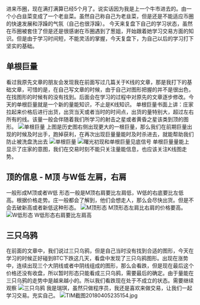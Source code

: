 进来币圈，现在满打满算已经5个月了。说实话因为我是上一个牛市进去的。由一个小白韭菜变成了一个老韭菜。虽然自己称自己为老韭菜，但是还是不能适应币圈的快速发展和浮躁的气氛（自己也很浮躁）。
今天来复盘下自己的学习状态，虽然在币圈被套住了但是还是很感谢在币圈遇到了葱姐，开始跟着她学习交易方面的知识。但是由于学习时间短，不能灵活的掌握，今天复盘下，为自己以后的学习打下坚实的基础。
## 单根巨量
   看过我原先文章的朋友会发现我在前面写过几篇关于K线的文章，那是我打下的基础文章，可惜的是，在自己写文章的时候，由于自己对图形把握的并不是很出色，在找图形的时候有的没有找到。后面会在学习的过程中对原先的文章逐步修改。今天的单根巨量就是一个新的量能知识，不止是K线知识。
   单根巨量书面上讲：庄家拉起来价格后进行出货，出货当天或者当时的时间点，出货的量特别大，超过左右所有的线。该量一般会伴随着我们所学习的射击之星或者黄昏之星该类到顶的图形。
![单根巨量](https://upload-images.jianshu.io/upload_images/4237685-d272a6516b74ba32.png?imageMogr2/auto-orient/strip%7CimageView2/2/w/1240)
上图是历史图右侧出现更大的一根巨量，那么我们在前期巨量出现的时候及时出手，跑掉获利，在再次出现巨量量能时及时杀进去，就能帮助我们防止被洗盘洗出去
![单根巨量](https://upload-images.jianshu.io/upload_images/4237685-43c8328a28d2697c.png?imageMogr2/auto-orient/strip%7CimageView2/2/w/1240)
![曙光初现和单根巨量见底信号](https://upload-images.jianshu.io/upload_images/4237685-61d7fe5e08e0f8dc.png?imageMogr2/auto-orient/strip%7CimageView2/2/w/1240)
  单根巨量量能上显示了庄家的意图，我们在交易时刻不能只关注量能信息，也应该关注K线图走势。
## 顶的信息 - M顶 与W低 左肩，右肩
   一般形成M顶或者W低 形态一般是M顶右肩要比左肩低，W低的右底要比左低高。根据价格走势。庄一般都会了解到，他们会想走人，那么会尽快出货。但是不会去破新高或者新低这种形态。
![M顶形态](https://upload-images.jianshu.io/upload_images/4237685-4c8d32f3628a1b0d.png?imageMogr2/auto-orient/strip%7CimageView2/2/w/1240)
M顶形态左肩比右肩的价格要高。
![W低形态](https://upload-images.jianshu.io/upload_images/4237685-256f96b51b4524cc.png?imageMogr2/auto-orient/strip%7CimageView2/2/w/1240)
W低形态右肩要比左肩高
## 三只乌鸦
 在前面的文章中，我们说过三只乌鸦，但是自己当时没有找到合适的图形，今天在学习的时候正好碰到BTC下跌这几天，看盘中发现了三只乌鸦图形。出现在涨势中，连续出现三个大阴线或者中阴线组成的图形，那么会看跌，但是现在最后这个价格还没有收盘，所以暂时形态只能看成三只乌鸦，需要最后的确定。由于量能在三只乌鸦的走势中是越来越小的。所以我们看跌现在处于不成立的状态。需要继续观察
![三只乌鸦](https://upload-images.jianshu.io/upload_images/4237685-4558996b6c3f1fa7.png?imageMogr2/auto-orient/strip%7CimageView2/2/w/1240)
我是瑞琪，虽然只做程序员，我还是喜欢来做交易，让我们一起学习交易。充实自己。
![TIM截图20180405235154.jpg](https://upload-images.jianshu.io/upload_images/4237685-82da6c8d7d85f87e.jpg?imageMogr2/auto-orient/strip%7CimageView2/2/w/1240)

